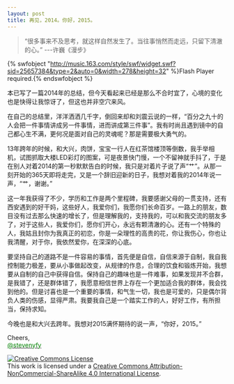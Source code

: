 ```yaml
---
layout: post
title: 再见，2014。你好，2015。
---
```


>“很多事来不及思考，就这样自然发生了。当往事悄然而走远，只留下清澈的心。”  ---许巍《漫步》


{% swfobject "http://music.163.com/style/swf/widget.swf?sid=25657384&type=2&auto=0&width=278&height=32" %}Flash Player required.{% endswfobject %}

本已写了一篇2014年的总结，但今天看起来已经是那么不合时宜了，心境的变化也是快得让我惊讶了，但这也并非空穴来风。

在自己的总结里，洋洋洒洒几千字，倒回来却和刘震云说的一样，“百分之九十的人会把一件事情讲成另一件事情，进而讲成第三件事”。我有时尚且遇到镜中的自己都心生不满，更何况是面对自己的灵魂呢？那是需要极大勇气的。

13年跨年的时候，和大兴，肉饼，宝宝一行人在红茶馆楼顶等倒数，我手举相机，试图抓取大楼LED彩灯的图案，可是夜景快门慢，一个不留神就手抖了，于是在别人对着2014的第一秒默默告白的时候，我只是对着片子说了声“艹”。从那一刻开始的365天即将走完，又是一个辞旧迎新的日子，我想对着我的2014年说一声，“艹，谢谢。”

这一年我获得了不少，学历和工作是两个里程碑，我要感谢父母的一贯支持，还有西安遇到的好干妈，这些好人，我爱你们，我愿你们长命百岁。一路上的朋友，数目没有过去那么快速的增长了，但是理解我的，支持我的，可以和我交流的朋友多了，对于这些人，我爱你们，愿你们开心，永远有颗清澈的心。还有一个特殊的人，我姑且封你为我真正的初恋，你是一朵理性的高贵的花，你让我伤心，你也让我清醒，对于你，我依然爱你，在深深的心底。

要坚持自己的道路不是一件容易的事情，首先便是自信，自信来源于自制，我自我控制能力极差，要从小事做起改变，从规律的作息，合理的饮食和锻炼开始，我想要从自制的自己中获得自信。保持自己的趣味也是一件难事，如果发现并不合群，是我错了，还是群体错了，我愿意相信世界上存在一个更加适合我的群体，我会找到他的。但是讨喜也是一个重要的事情，和气生一切，我也是可爱的，只是偶尔背负人类的伤感，显得严肃。我要我自己是一个踏实工作的人，好好工作，有所担当，保持求知。

今晚也是和大兴去跨年。我想对2015满怀期待的说一声，“你好，2015。”


Cheers,<br>
<a href="https://twitter.com/stevenyfy"><font color="green">@stevenyfy</font></a>

<a rel="license" href="http://creativecommons.org/licenses/by-nc-sa/4.0/"><img alt="Creative Commons License" style="border-width:0" src="https://i.creativecommons.org/l/by-nc-sa/4.0/88x31.png" /></a><br />This work is licensed under a <a rel="license" href="http://creativecommons.org/licenses/by-nc-sa/4.0/">Creative Commons Attribution-NonCommercial-ShareAlike 4.0 International License</a>.
